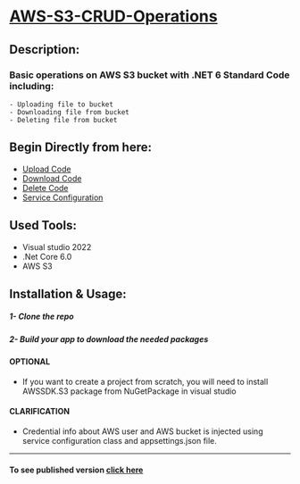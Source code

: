# [AWS-S3-CRUD-Operations](http://elbay.somee.com/Files)
  ## Description:
   ### Basic operations on AWS S3 bucket with .NET 6 Standard Code including:
    - Uploading file to bucket
    - Downloading file from bucket
    - Deleting file from bucket
    
  ## Begin Directly from here:
   * [Upload Code](https://github.com/shaaban500/AWS-S3-CRUD-Operations/blob/master/Aws%20App/Pages/Files/Upload.cshtml.cs)
   * [Download Code](https://github.com/shaaban500/AWS-S3-CRUD-Operations/blob/master/Aws%20App/Pages/Files/Download.cshtml.cs)
   * [Delete Code](https://github.com/shaaban500/AWS-S3-CRUD-Operations/blob/master/Aws%20App/Pages/Files/Delete.cshtml.cs)
   * [Service Configuration](https://github.com/shaaban500/AWS-S3-CRUD-Operations/blob/master/Aws%20App/Aws%20Helper/ServiceConfiguration.cs)

## Used Tools:
  * Visual studio 2022
  * .Net Core 6.0
  * AWS S3
  
## Installation & Usage:
   ##### 1- Clone the repo
   ##### 2- Build your app to download the needed packages

#### OPTIONAL
  * If you want to create a project from scratch, you will need to install AWSSDK.S3 package from NuGetPackage in visual studio

#### CLARIFICATION
  * Credential info about AWS user and AWS bucket is injected using service configuration class and appsettings.json file.
-----------
#### To see published version [click here](http://elbay.somee.com/Files)

